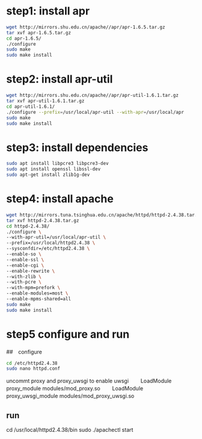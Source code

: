 # step1: install apr
```bash
wget http://mirrors.shu.edu.cn/apache//apr/apr-1.6.5.tar.gz
tar xvf apr-1.6.5.tar.gz
cd apr-1.6.5/
./configure
sudo make
sudo make install
```
#  step2: install apr-util
```bash
wget http://mirrors.shu.edu.cn/apache//apr/apr-util-1.6.1.tar.gz
tar xvf apr-util-1.6.1.tar.gz
cd apr-util-1.6.1/
./configure --prefix=/usr/local/apr-util --with-apr=/usr/local/apr
sudo make
sudo make install
```
# step3: install dependencies
```bash
sudo apt install libpcre3 libpcre3-dev
sudo apt install openssl libssl-dev
sudo apt-get install zlib1g-dev
```
# step4: install apache
 ```bash
 wget http://mirrors.tuna.tsinghua.edu.cn/apache/httpd/httpd-2.4.38.tar.gz
 tar xvf httpd-2.4.38.tar.gz
 cd httpd-2.4.38/
./configure \
--with-apr-util=/usr/local/apr-util \
--prefix=/usr/local/httpd2.4.38 \
--sysconfdir=/etc/httpd2.4.38 \
--enable-so \
--enable-ssl \
--enable-cgi \
--enable-rewrite \
--with-zlib \
--with-pcre \
--with-mpm=prefork \
--enable-modules=most \
--enable-mpms-shared=all
sudo make
sudo make install
```
# step5 configure and run

##　configure

```bash
cd /etc/httpd2.4.38
sudo nano httpd.conf
```
uncommt proxy and proxy_uwsgi to enable uwsgi　　
LoadModule proxy_module modules/mod_proxy.so　　
LoadModule proxy_uwsgi_module modules/mod_proxy_uwsgi.so　　

## run
cd /usr/local/httpd2.4.38/bin
sudo ./apachectl start

